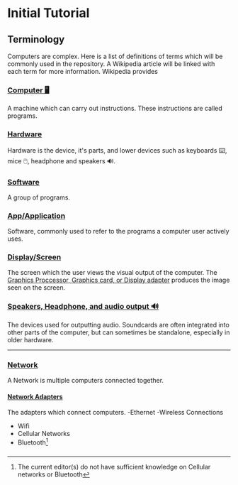 # Initial Tutorial
## Terminology
Computers are complex. Here is a list of definitions of terms which will be commonly used in the repository.
A Wikipedia article will be linked with each term for more information. Wikipedia provides
### [Computer 🖥️](en.wikipedia.org/wiki/Computer)
A machine which can carry out instructions. These instructions are called programs.
### [Hardware](https://en.wikipedia.org/wiki/Computer_hardware)
Hardware is the device, it's parts, and lower devices such as keyboards ⌨️, mice 🖱️, headphone and speakers 🔊.
### [Software](en.wikipedia.org/wiki/Software)
A group of programs.
### [App/Application](en.wikipedia.org/wiki/Application_software)
Software, commonly used to refer to the programs a computer user actively uses.
### [Display/Screen](en.wikipedia.org/wiki/Electronic_visual_display)
The screen which the user views the visual output of the computer. The [Graphics Proccessor, Graphics card, or Display adapter](en.wikipedia.org/wiki/Graphics_card#Power_demand) produces the image seen on the screen.
### [Speakers, Headphone, and audio output 🔊](en.wikipedia.org/wiki/Sound_card)
The devices used for outputting audio. Soundcards are often integrated into other parts of the computer, but can sometimes be standalone, especially in older hardware.
***
### [Network](en.wikipedia.org/wiki/Computer_network)
A Network is multiple computers connected together.
#### [Network Adapters](en.wikipedia.org/wiki/Network_interface_controller)
The adapters which connect computers. 
-Ethernet
-Wireless Connections
- Wifi
- Cellular Networks
- Bluetooth[^1]
### []()


[^1]:The current editor(s) do not have sufficient knowledge on Cellular networks or Bluetooth
